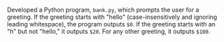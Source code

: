 Developed a Python program, `bank.py`, which prompts the user for a greeting. If the greeting starts with "hello" (case-insensitively and ignoring leading whitespace), the program outputs `$0`. If the greeting starts with an "h" but not "hello," it outputs `$20`. For any other greeting, it outputs `$100`.